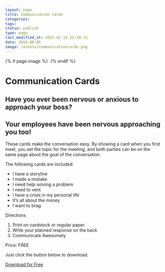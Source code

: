 ```yaml
---
layout: page
title: Communication Cards
categories: 
tags: 
status: publish
type: page
last_modified_at: 2025-01-14 22:49:12
date: 2014-08-05
image: /assets/communicationcards.png
---
```



{% if page.image %} <img src="{{ page.image }}" alt=""> {% endif %}
# Communication Cards
  
## Have you ever been nervous or anxious to approach your boss?


## Your employees have been nervous approaching you too!


These cards make the conversation easy. By showing a card when you first meet, you set the topic for the meeting, and both parties can be on the same page about the goal of the conversation.

The following cards are included:

* I have a storyline
* I made a mistake
* I need help solving a problem
* I need to vent
* I have a crisis in my personal life
* It’s all about the money
* I want to brag

Directions

1. Print on cardstock or regular paper.
2. Write your planned response on the back
3. Communicate Awesomely

Price: FREE

Just click the button below to download.


[Download for Free](https://www.dropbox.com/scl/fi/eas984hl59xdr7dvb1mqu/CommunicationCards-3.zip?dl=0&rlkey=farh1g1ow2cv4pxu0hf6qp8ea)
